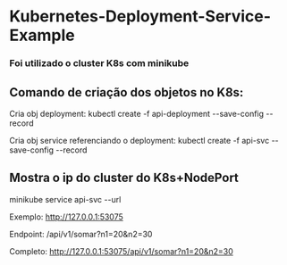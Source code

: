 # Kubernetes-Deployment-Service-Example

### Foi utilizado o cluster K8s com minikube

## Comando de criação dos objetos no K8s:

Cria obj deployment: 
kubectl create -f api-deployment --save-config --record

Cria obj service referenciando o deployment:
kubectl create -f api-svc --save-config --record

## Mostra o ip do cluster do K8s+NodePort 
minikube service api-svc --url 

Exemplo:
http://127.0.0.1:53075

Endpoint:
/api/v1/somar?n1=20&n2=30

Completo:
http://127.0.0.1:53075/api/v1/somar?n1=20&n2=30
